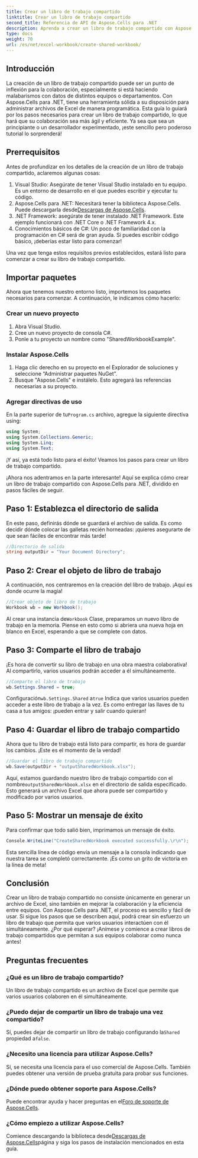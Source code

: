 ```yaml
---
title: Crear un libro de trabajo compartido
linktitle: Crear un libro de trabajo compartido
second_title: Referencia de API de Aspose.Cells para .NET
description: Aprenda a crear un libro de trabajo compartido con Aspose.Cells para .NET con esta sencilla guía paso a paso. Perfecta para mejorar la colaboración en equipo.
type: docs
weight: 70
url: /es/net/excel-workbook/create-shared-workbook/
---
```

## Introducción

La creación de un libro de trabajo compartido puede ser un punto de inflexión para la colaboración, especialmente si está haciendo malabarismos con datos de distintos equipos o departamentos. Con Aspose.Cells para .NET, tiene una herramienta sólida a su disposición para administrar archivos de Excel de manera programática. Esta guía lo guiará por los pasos necesarios para crear un libro de trabajo compartido, lo que hará que su colaboración sea más ágil y eficiente. Ya sea que sea un principiante o un desarrollador experimentado, ¡este sencillo pero poderoso tutorial lo sorprenderá!

## Prerrequisitos

Antes de profundizar en los detalles de la creación de un libro de trabajo compartido, aclaremos algunas cosas:

1. Visual Studio: Asegúrate de tener Visual Studio instalado en tu equipo. Es un entorno de desarrollo en el que puedes escribir y ejecutar tu código.
2.  Aspose.Cells para .NET: Necesitará tener la biblioteca Aspose.Cells. Puede descargarla desde[Descargas de Aspose.Cells](https://releases.aspose.com/cells/net/).
3. .NET Framework: asegúrate de tener instalado .NET Framework. Este ejemplo funcionará con .NET Core o .NET Framework 4.x.
4. Conocimientos básicos de C#: Un poco de familiaridad con la programación en C# será de gran ayuda. Si puedes escribir código básico, ¡deberías estar listo para comenzar!

Una vez que tenga estos requisitos previos establecidos, estará listo para comenzar a crear su libro de trabajo compartido.

## Importar paquetes

Ahora que tenemos nuestro entorno listo, importemos los paquetes necesarios para comenzar. A continuación, le indicamos cómo hacerlo:

### Crear un nuevo proyecto
1. Abra Visual Studio.
2. Cree un nuevo proyecto de consola C#.
3. Ponle a tu proyecto un nombre como "SharedWorkbookExample".

### Instalar Aspose.Cells
1. Haga clic derecho en su proyecto en el Explorador de soluciones y seleccione “Administrar paquetes NuGet”.
2. Busque "Aspose.Cells" e instálelo. Esto agregará las referencias necesarias a su proyecto.

### Agregar directivas de uso
 En la parte superior de tu`Program.cs` archivo, agregue la siguiente directiva using:

```csharp
using System;
using System.Collections.Generic;
using System.Linq;
using System.Text;
```

¡Y así, ya está todo listo para el éxito! Veamos los pasos para crear un libro de trabajo compartido.

¡Ahora nos adentramos en la parte interesante! Aquí se explica cómo crear un libro de trabajo compartido con Aspose.Cells para .NET, dividido en pasos fáciles de seguir.

## Paso 1: Establezca el directorio de salida

En este paso, definirás dónde se guardará el archivo de salida. Es como decidir dónde colocar las galletas recién horneadas: ¡quieres asegurarte de que sean fáciles de encontrar más tarde!

```csharp
//Directorio de salida
string outputDir = "Your Document Directory";
```

## Paso 2: Crear el objeto de libro de trabajo

A continuación, nos centraremos en la creación del libro de trabajo. ¡Aquí es donde ocurre la magia!

```csharp
//Crear objeto de libro de trabajo
Workbook wb = new Workbook();
```
 Al crear una instancia de`Workbook` Clase, preparamos un nuevo libro de trabajo en la memoria. Piense en esto como si abriera una nueva hoja en blanco en Excel, esperando a que se complete con datos.

## Paso 3: Comparte el libro de trabajo

¡Es hora de convertir su libro de trabajo en una obra maestra colaborativa! Al compartirlo, varios usuarios podrán acceder a él simultáneamente.

```csharp
//Comparte el libro de trabajo
wb.Settings.Shared = true;
```
 Configuración`wb.Settings.Shared` a`true` Indica que varios usuarios pueden acceder a este libro de trabajo a la vez. Es como entregar las llaves de tu casa a tus amigos: ¡pueden entrar y salir cuando quieran!

## Paso 4: Guardar el libro de trabajo compartido

Ahora que tu libro de trabajo está listo para compartir, es hora de guardar los cambios. ¡Este es el momento de la verdad!

```csharp
//Guardar el libro de trabajo compartido
wb.Save(outputDir + "outputSharedWorkbook.xlsx");
```
 Aquí, estamos guardando nuestro libro de trabajo compartido con el nombre`outputSharedWorkbook.xlsx` en el directorio de salida especificado. Esto generará un archivo Excel que ahora puede ser compartido y modificado por varios usuarios.

## Paso 5: Mostrar un mensaje de éxito

Para confirmar que todo salió bien, imprimamos un mensaje de éxito.

```csharp
Console.WriteLine("CreateSharedWorkbook executed successfully.\r\n");
```
Esta sencilla línea de código envía un mensaje a la consola indicando que nuestra tarea se completó correctamente. ¡Es como un grito de victoria en la línea de meta!

## Conclusión 

Crear un libro de trabajo compartido no consiste únicamente en generar un archivo de Excel, sino también en mejorar la colaboración y la eficiencia entre equipos. Con Aspose.Cells para .NET, el proceso es sencillo y fácil de usar. Si sigue los pasos que se describen aquí, podrá crear sin esfuerzo un libro de trabajo que permita que varios usuarios interactúen con él simultáneamente. ¿Por qué esperar? ¡Anímese y comience a crear libros de trabajo compartidos que permitan a sus equipos colaborar como nunca antes!

## Preguntas frecuentes

### ¿Qué es un libro de trabajo compartido?
Un libro de trabajo compartido es un archivo de Excel que permite que varios usuarios colaboren en él simultáneamente.

### ¿Puedo dejar de compartir un libro de trabajo una vez compartido?
 Sí, puedes dejar de compartir un libro de trabajo configurando la`Shared` propiedad a`false`.

### ¿Necesito una licencia para utilizar Aspose.Cells?
Sí, se necesita una licencia para el uso comercial de Aspose.Cells. También puedes obtener una versión de prueba gratuita para probar sus funciones.

### ¿Dónde puedo obtener soporte para Aspose.Cells?
 Puede encontrar ayuda y hacer preguntas en el[Foro de soporte de Aspose.Cells](https://forum.aspose.com/c/cells/9).

### ¿Cómo empiezo a utilizar Aspose.Cells?
 Comience descargando la biblioteca desde[Descargas de Aspose.Cells](https://releases.aspose.com/cells/net/)página y siga los pasos de instalación mencionados en esta guía.